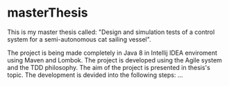 # masterThesis
This is my master thesis called: "Design and simulation tests of a control system for a semi-autonomous cat sailing vessel".

The project is being made completely in Java 8 in Intellij IDEA enviroment using Maven and Lombok.
The project is developed using the Agile system and the TDD philosophy.
The aim of the project is presented in thesis's topic.
The development is devided into the following steps:
...
